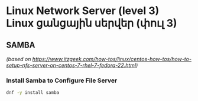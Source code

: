 # Linux Network Server (level 3) <br /> Linux ցանցային սերվեր (փուլ 3)

## SAMBA 
_(based on https://www.itzgeek.com/how-tos/linux/centos-how-tos/how-to-setup-nfs-server-on-centos-7-rhel-7-fedora-22.html)_


### Install Samba to Configure File Server
```bash
dnf -y install samba
```

